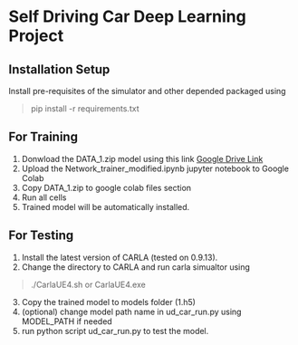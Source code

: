 # Self Driving Car Deep Learning Project

## Installation Setup
Install pre-requisites of the simulator and other depended packaged using 
> pip install -r requirements.txt

## For Training
1. Donwload the DATA_1.zip model using this link [Google Drive Link](https://drive.google.com/drive/folders/1AViLJLD-hH5JD4UnCZ7pi4lqX8ZQdx4m?usp=sharing)
2. Upload the Network_trainer_modified.ipynb jupyter notebook to Google Colab
3. Copy DATA_1.zip to google colab files section
4. Run all cells
5. Trained model will be automatically installed.

## For Testing
1. Install the latest version of CARLA (tested on 0.9.13). 
2. Change the directory to CARLA and run carla simualtor using
> ./CarlaUE4.sh or CarlaUE4.exe
3. Copy the trained model to models folder (1.h5)
4. (optional) change model path name in ud_car_run.py using MODEL_PATH if needed
5. run python script ud_car_run.py to test the model.
